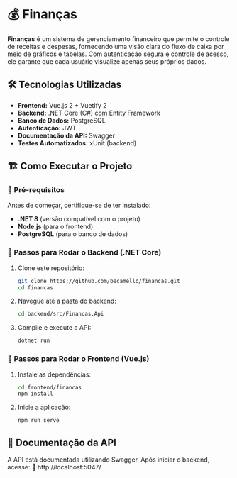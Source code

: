 # 💰 Finanças

**Finanças** é um sistema de gerenciamento financeiro que permite o controle de receitas e despesas, fornecendo uma visão clara do fluxo de caixa por meio de gráficos e tabelas. Com autenticação segura e controle de acesso, ele garante que cada usuário visualize apenas seus próprios dados.

## 🛠️ Tecnologias Utilizadas
- **Frontend:** Vue.js 2 + Vuetify 2
- **Backend:** .NET Core (C#) com Entity Framework
- **Banco de Dados:** PostgreSQL
- **Autenticação:** JWT 
- **Documentação da API:** Swagger
- **Testes Automatizados:** xUnit (backend) 

## 🏗️ Como Executar o Projeto

### 📌 Pré-requisitos
Antes de começar, certifique-se de ter instalado:
- **.NET 8** (versão compatível com o projeto)
- **Node.js** (para o frontend)
- **PostgreSQL** (para o banco de dados)

### 🔧 Passos para Rodar o Backend (.NET Core)
1. Clone este repositório:  
   ```bash
   git clone https://github.com/becamello/financas.git
   cd financas
2. Navegue até a pasta do backend: 
   ```bash
   cd backend/src/Financas.Api
3. Compile e execute a API:
   ```bash
   dotnet run
### 🔧 Passos para Rodar o Frontend (Vue.js)
1. Instale as dependências: 
   ```bash
   cd frontend/financas
   npm install
2. Inicie a aplicação:
   ```bash
   npm run serve
## 📝 Documentação da API
A API está documentada utilizando Swagger. Após iniciar o backend, acesse:
📌 http://localhost:5047/
